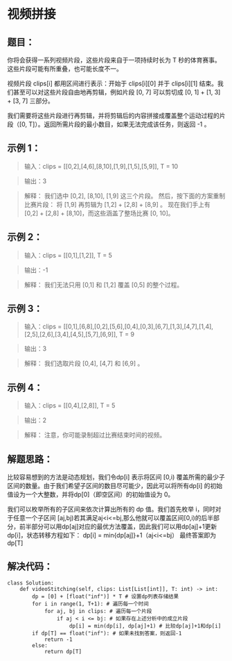# 视频拼接 #
## 题目： ##
你将会获得一系列视频片段，这些片段来自于一项持续时长为 T 秒的体育赛事。这些片段可能有所重叠，也可能长度不一。

视频片段 clips[i] 都用区间进行表示：开始于 clips[i][0] 并于 clips[i][1] 结束。我们甚至可以对这些片段自由地再剪辑，例如片段 [0, 7] 可以剪切成 [0, 1] + [1, 3] + [3, 7] 三部分。

我们需要将这些片段进行再剪辑，并将剪辑后的内容拼接成覆盖整个运动过程的片段（[0, T]）。返回所需片段的最小数目，如果无法完成该任务，则返回 -1 。

## 示例 1： ##



> 输入：clips = [[0,2],[4,6],[8,10],[1,9],[1,5],[5,9]], T = 10


> 输出：3


> 解释：
我们选中 [0,2], [8,10], [1,9] 这三个片段。
然后，按下面的方案重制比赛片段：
将 [1,9] 再剪辑为 [1,2] + [2,8] + [8,9] 。
现在我们手上有 [0,2] + [2,8] + [8,10]，而这些涵盖了整场比赛 [0, 10]。
## 示例 2： ##



> 输入：clips = [[0,1],[1,2]], T = 5


> 输出：-1


> 解释：
我们无法只用 [0,1] 和 [1,2] 覆盖 [0,5] 的整个过程。
## 示例 3： ##



> 输入：clips = [[0,1],[6,8],[0,2],[5,6],[0,4],[0,3],[6,7],[1,3],[4,7],[1,4],[2,5],[2,6],[3,4],[4,5],[5,7],[6,9]], T = 9


> 输出：3


> 解释： 
我们选取片段 [0,4], [4,7] 和 [6,9] 。
## 示例 4： ##



> 输入：clips = [[0,4],[2,8]], T = 5


> 输出：2


> 解释：
注意，你可能录制超过比赛结束时间的视频。

## 解题思路： ##
比较容易想到的方法是动态规划，我们令dp[i] 表示将区间 [0,i) 覆盖所需的最少子区间的数量。由于我们希望子区间的数目尽可能少，因此可以将所有dp[i] 的初始值设为一个大整数，并将dp[0]（即空区间）的初始值设为 0。

我们可以枚举所有的子区间来依次计算出所有的 dp 值。我们首先枚举 i，同时对于任意一个子区间 [aj,bj)若其满足aj<i<=bj,那么他就可以覆盖区间[0,i)的后半部分，前半部分可以用dp[aj]对应的最优方法覆盖，因此我们可以用dp[aj]+1更新dp[i]，状态转移方程如下：
dp[i] = min{dp[aj]}+1（aj<i<=bj）
最终答案即为dp[T]

## 解决代码： ##
    class Solution:
    	def videoStitching(self, clips: List[List[int]], T: int) -> int:
        	dp = [0] + [float("inf")] * T # 设置dp列表存储结果
        	for i in range(1, T+1): # 遍历每一个时间
            	for aj, bj in clips: # 遍历每一个片段
                	if aj < i <= bj: # 如果存在上述分析中的成立片段
                     	dp[i] = min(dp[i], dp[aj]+1) # 比较dp[aj]+1和dp[i]
        	if dp[T] == float("inf"): # 如果未找到答案，则返回-1
            	return -1
        	else:
            	return dp[T]